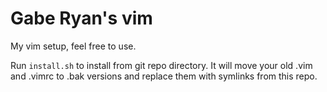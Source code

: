 # Gabe Ryan's vim

My vim setup, feel free to use.

Run `install.sh` to install from git repo directory. It will move your old .vim and .vimrc to .bak versions and replace them with symlinks from this repo.
